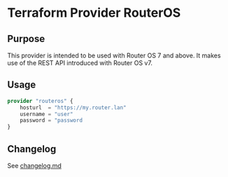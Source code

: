 # Terraform Provider RouterOS

## Purpose

This provider is intended to be used with Router OS 7 and above. It makes use of the REST API introduced with Router OS v7.

## Usage

```terraform
provider "routeros" {
    hosturl  = "https://my.router.lan"
    username = "user"
    password = "password
}
```

## Changelog

See [changelog.md](changelog.md)